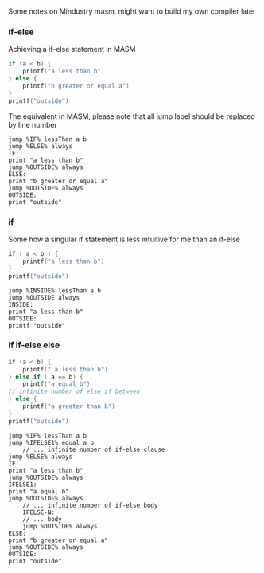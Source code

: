 #

Some notes on Mindustry masm, might want to build my own compiler later

### if-else

Achieving a if-else statement in MASM


```c
if (a < b) {
    printf("a less than b")
} else {
    printf("b greater or equal a")
}
printf("outside")

```

The equivalent in MASM, please note that all jump label should be replaced by line number

```masm
jump %IF% lessThan a b
jump %ELSE% always
IF:
print "a less than b"
jump %OUTSIDE% always
ELSE:
print "b greater or equal a"
jump %OUTSIDE% always
OUTSIDE:
print "outside"
```


### if

Some how a singular if statement is less intuitive for me than an if-else

```c
if ( a < b ) {
    printf("a less than b")
}
printf("outside")
```

```masm
jump %INSIDE% lessThan a b
jump %OUTSIDE always
INSIDE:
print "a less than b"
OUTSIDE:
printf "outside"
```

### if if-else else

```c
if (a < b) {
    printf(" a less than b")
} else if ( a == b) {
    printf("a equal b")
// infinite number of else if between
} else {
    printf("a greater than b")
}
printf("outside")
```


```masm
jump %IF% lessThan a b
jump %IFELSE1% equal a b
    // ... infinite number of if-else clause
jump %ELSE% always
IF:
print "a less than b"
jump %OUTSIDE% always
IFELSE1:
print "a equal b"
jump %OUTSIDE% always
    // ... infinite number of if-else body
    IFELSE-N:
    // ... body
    jump %OUTSIDE% always
ELSE:
print "b greater or equal a"
jump %OUTSIDE% always
OUTSIDE:
print "outside"
```
